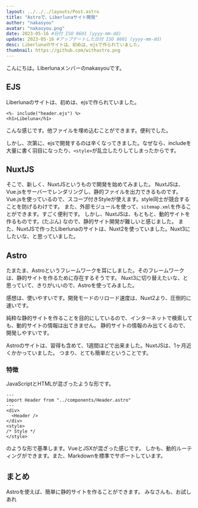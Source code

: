 ```yaml
---
layout: ../../../layouts/Post.astro
title: "Astroで、Liberlunaサイト開発"
author: "nakasyou"
avatar: "nakasyou.png"
date: 2023-05-16 #日付 ISO 8601 (yyyy-mm-dd)
update: 2023-05-16 #アップデートした日付 ISO 8601 (yyyy-mm-dd)
desc: Liberlunaのサイトは、初めは、ejsで作られていました。
thumbnail: https://github.com/withastro.png
---
```

こんにちは。Liberlunaメンバーのnakasyouです。
## EJS
Liberlunaのサイトは、初めは、ejsで作られていました。
```ejs
<%- include("header.ejs") %>
<h1>Libeluna</h1>
```
こんな感じです。他ファイルを埋め込むことができます。便利でした。

しかし、次第に、ejsで開発するのは辛くなってきました。なぜなら、includeを大量に書く羽目になったり、`<style>`が乱立したりしてしまったからです。
## NuxtJS
そこで、新しく、NuxtJSというもので開発を始めてみました。
NuxtJSは、Vue.jsをサーバーでレンダリングし、静的ファイルを出力できるものです。
Vue.jsを使っているので、スコープ付きStyleが使えます。style同士が競合することを防げるわけです。
また、外部モジュールを使って、`sitemap.xml`を作ることができます。すごく便利です。
しかし、NuxtJSは、もともと、動的サイトを作るものです。(たぶん)
なので、静的サイト開発が難しいと感じました。
また、NuxtJSで作ったLiberlunaのサイトは、Nuxt2を使っていました。Nuxt3にしたいな、と思っていました。
## Astro
たまたま、Astroというフレームワークを耳にしました。そのフレームワークは、静的サイトを作るために存在するそうです。
Nuxt3に切り替えたいな、と思っていて、きりがいいので、Astroを使ってみました。

感想は、使いやすいです。開発モードのリロード速度は、Nuxt2より、圧倒的に速いです。

純粋な静的サイトを作ることを目的にしているので、インターネットで検索しても、動的サイトの情報は出てきません。
静的サイトの情報のみ出てくるので、開発しやすいです。

Astroのサイトは、習得も含めて、1週間ほどで出来ました。NuxtJSは、1ヶ月近くかかっていました。
つまり、とても簡単だということです。

### 特徴
JavaScriptとHTMLが混ざったような形です。
```astro
---
import Header from "../components/Header.astro"
---
<div>
  <Header />
</div>
<style>
/* Style */
</style>
```
のような形で基準します。VueとJSXが混ざった感じです。
しかも、動的ルーティングができます。また、Markdownを標準でサポートしています。
## まとめ
Astroを使えば、簡単に静的サイトを作ることができます。
みなさんも、お試しあれ
